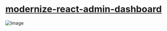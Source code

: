 # [modernize-react-admin-dashboard](#) 

![Image](https://adminmart.com/wp-content/uploads/2023/01/modernize-free-react-admin-dashboard-am.png)

